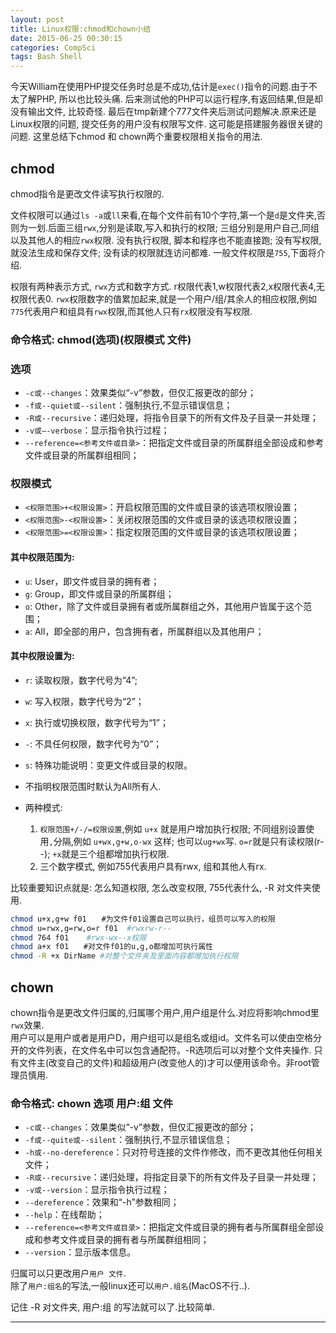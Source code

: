 ```yaml
---
layout: post
title: Linux权限:chmod和chown小结
date: 2015-06-25 00:30:15
categories: CompSci
tags: Bash Shell
---
```


今天William在使用PHP提交任务时总是不成功,估计是`exec()`指令的问题.由于不太了解PHP, 所以也比较头痛. 后来测试他的PHP可以运行程序,有返回结果,但是却没有输出文件, 比较奇怪. 最后在tmp新建个777文件夹后测试问题解决.原来还是Linux权限的问题, 提交任务的用户没有权限写文件. 这可能是搭建服务器很关键的问题. 这里总结下chmod 和 chown两个重要权限相关指令的用法.

## chmod
chmod指令是更改文件读写执行权限的.  

文件权限可以通过`ls -a`或`ll`来看,在每个文件前有10个字符,第一个是`d`是文件夹,否则为一划.后面三组`rwx`,分别是读取,写入和执行的权限; 三组分别是用户自己,同组以及其他人的相应`rwx`权限.
没有执行权限, 脚本和程序也不能直接跑; 没有写权限,就没法生成和保存文件; 没有读的权限就连访问都难. 一般文件权限是`755`,下面将介绍.  

权限有两种表示方式, `rwx`方式和数字方式. r权限代表1,w权限代表2,x权限代表4,无权限代表0. `rwx`权限数字的值累加起来,就是一个用户/组/其余人的相应权限,例如`775`代表用户和组具有`rwx`权限,而其他人只有`rx`权限没有写权限.


### 命令格式: chmod(选项)(权限模式 文件)

### 选项

- `-c或--changes`：效果类似“-v”参数，但仅汇报更改的部分； 
- `-f或--quiet或--silent`：强制执行,不显示错误信息； 
- `-R或--recursive`：递归处理，将指令目录下的所有文件及子目录一并处理； 
- `-v或—-verbose`：显示指令执行过程； 
- `--reference=<参考文件或目录>`：把指定文件或目录的所属群组全部设成和参考文件或目录的所属群组相同； 

### 权限模式

- `<权限范围>+<权限设置>`：开启权限范围的文件或目录的该选项权限设置； 
- `<权限范围>-<权限设置>`：关闭权限范围的文件或目录的该选项权限设置； 
- `<权限范围>=<权限设置>`：指定权限范围的文件或目录的该选项权限设置；

#### 其中权限范围为:

- `u`: User，即文件或目录的拥有者； 
- `g`: Group，即文件或目录的所属群组； 
- `o`: Other，除了文件或目录拥有者或所属群组之外，其他用户皆属于这个范围； 
- `a`: All，即全部的用户，包含拥有者，所属群组以及其他用户；

#### 其中权限设置为:

- `r`: 读取权限，数字代号为“4”; 
- `w`: 写入权限，数字代号为“2”； 
- `x`: 执行或切换权限，数字代号为“1”； 
- `-`: 不具任何权限，数字代号为“0”； 
- `s`: 特殊功能说明：变更文件或目录的权限。

- 不指明权限范围时默认为All所有人.
- 两种模式:
	1. `权限范围+/-/=权限设置`,例如 `u+x` 就是用户增加执行权限; 不同组别设置使用`,`分隔,例如 `u+wx,g+w,o-wx` 这样; 也可以`ug+wx`写. `o=r`就是只有读权限(r--); `+x`就是三个组都增加执行权限.
	2. 三个数字模式, 例如755代表用户具有rwx, 组和其他人有rx.

比较重要知识点就是: 怎么知道权限, 怎么改变权限, 755代表什么, -R 对文件夹使用.

~~~ bash
chmod u+x,g+w f01　　#为文件f01设置自己可以执行，组员可以写入的权限 
chmod u=rwx,g=rw,o=r f01  #rwxrw-r--
chmod 764 f01    #rwx-wx--x权限
chmod a+x f01　　#对文件f01的u,g,o都增加可执行属性
chmod -R +x DirName #对整个文件夹及里面内容都增加执行权限
~~~

## chown
chown指令是更改文件归属的,归属哪个用户,用户组是什么.对应将影响chmod里`rwx`效果.  
用户可以是用户或者是用户D，用户组可以是组名或组id。文件名可以使由空格分开的文件列表，在文件名中可以包含通配符。-R选项后可以对整个文件夹操作.  只有文件主(改变自己的文件)和超级用户(改变他人的)才可以便用该命令。非root管理员慎用.  

### 命令格式: chown 选项 用户:组 文件

- `-c或--changes`：效果类似“-v”参数，但仅汇报更改的部分； 
- `-f或--quite或--silent`：强制执行,不显示错误信息； 
- `-h或--no-dereference`：只对符号连接的文件作修改，而不更改其他任何相关文件； 
- `-R或--recursive`：递归处理，将指定目录下的所有文件及子目录一并处理； 
- `-v或--version`：显示指令执行过程； 
- `--dereference`：效果和“-h”参数相同； 
- `--help`：在线帮助； 
- `--reference=<参考文件或目录>`：把指定文件或目录的拥有者与所属群组全部设成和参考文件或目录的拥有者与所属群组相同； 
- `--version`：显示版本信息。

归属可以只更改用户`用户 文件`.   
除了`用户:组名`的写法,一般linux还可以`用户.组名`(MacOS不行..).

记住 -R 对文件夹, 用户:组 的写法就可以了.比较简单.

---
